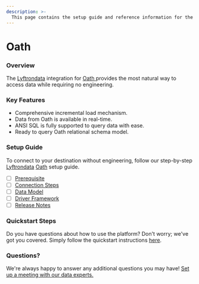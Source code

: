 ```yaml
---
description: >-
  This page contains the setup guide and reference information for the Oath source connector.
---
```


# Oath

### Overview

The [Lyftrondata](https://www.lyftrondata.com/) integration for [Oath](https://www.lyftrondata.com/integration/oath/)[ ](https://www.lyftrondata.com/integration/oath/)provides the most natural way to access data while requiring no engineering.

### Key Features

* Comprehensive incremental load mechanism.
* Data from Oath is available in real-time.&#x20;
* ANSI SQL is fully supported to query data with ease.
* Ready to query Oath relational schema model.

### Setup Guide

To connect to your destination without engineering, follow our step-by-step [Lyftrondata](https://www.lyftrondata.com/)  [Oath](https://www.lyftrondata.com/integration/oath/) setup guide.

* [ ] [Prerequisite](../../marketing-analytics/oath/prerequisite.md)
* [ ] [Connection Steps](../../marketing-analytics/oath/connection-steps.md)
* [ ] [Data Model](../../marketing-analytics/oath/data-model/)
* [ ] [Driver Framework](../../marketing-analytics/oath/driver-framework/)
* [ ] [Release Notes](../../marketing-analytics/oath/release-notes.md)

### Quickstart Steps

Do you have questions about how to use the platform? Don't worry; we've got you covered. Simply follow the quickstart instructions [here](../../../quickstart-steps.md).

### Questions? <a href="#questions" id="questions"></a>

We're always happy to answer any additional questions you may have! [Set up a meeting with our data experts.](https://www.lyftrondata.com/book-a-meeting/)

